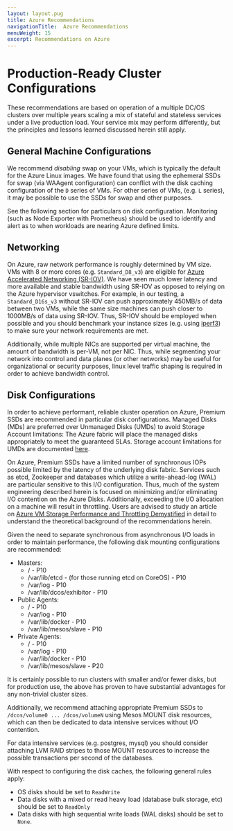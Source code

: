 ```yaml
---
layout: layout.pug
title: Azure Recommendations
navigationTitle:  Azure Recommendations
menuWeight: 15
excerpt: Recommendations on Azure
---
```


# Production-Ready Cluster Configurations

These recommendations are based on operation of a multiple DC/OS clusters over multiple years scaling a mix of stateful and stateless services under a live production load. Your service mix may perform differently, but the principles and lessons learned discussed herein still apply.

## General Machine Configurations 
We recommend *disabling* swap on your VMs, which is typically the default for the Azure Linux images. We have found that using the ephemeral SSDs for swap (via WAAgent configuration) can conflict with the disk caching configuration of the `D` series of VMs. For other series of VMs, (e.g. `L` series), it may be possible to use the SSDs for swap and other purposes.

See the following section for particulars on disk configuration. Monitoring (such as Node Exporter with Prometheus) should be used to identify and alert as to when workloads are nearing Azure defined limits.

## Networking 
On Azure, raw network performance is roughly determined by VM size. VMs with 8 or more cores (e.g. `Standard_D8_v3`) are eligible for [Azure Accelerated Networking (SR-IOV)](https://docs.microsoft.com/en-us/azure/virtual-network/create-vm-accelerated-networking-cli). We have seen much lower latency and more available and stable bandwidth using SR-IOV as opposed to relying on the Azure hypervisor vswitches. For example, in our testing, a `Standard_D16s_v3` without SR-IOV can push approximately 450MB/s of data between two VMs, while the same size machines can push closer to 1000MB/s of data using SR-IOV. Thus, SR-IOV should be employed when possible and you should benchmark your
instance sizes (e.g. using [iperf3](https://github.com/esnet/iperf)) to make sure your network requirements are met.

Additionally, while multiple NICs are supported per virtual machine, the amount of bandwidth is per-VM, not per NIC. Thus, while segmenting your network into control and data planes (or other networks) may be useful for organizational or security purposes, linux level traffic shaping is required in order to achieve bandwidth control.

## Disk Configurations 
In order to achieve performant, reliable cluster operation on Azure, Premium SSDs are recommended in particular disk configurations. Managed Disks (MDs) are preferred over Unmanaged Disks (UMDs) to avoid Storage Account limitations: The Azure fabric will place the managed disks appropriately to meet the guaranteed SLAs. Storage account limitations for UMDs are documented [here](https://docs.microsoft.com/en-us/azure/storage/common/storage-performance-checklist).

On Azure, Premium SSDs have a limited number of synchronous IOPs possible limited by the latency of the underlying disk fabric. Services such as etcd, Zookeeper and databases which utilize a write-ahead-log (WAL) are particular sensitive to this I/O configuration. Thus, much of the system engineering described herein is focused on
minimizing and/or eliminating I/O contention on the Azure Disks. Additionally, exceeding the I/O allocation on a machine will result in throttling. Users are advised to study an article on [Azure VM Storage Performance and Throttling Demystified](https://blogs.technet.microsoft.com/xiangwu/2017/05/14/azure-vm-storage-performance-and-throttling-demystify/)
in detail to understand the theoretical background of the recommendations herein.

Given the need to separate synchronous from asynchronous I/O loads in order to maintain performance, the following disk mounting configurations are recommended:
- Masters:
    - / - P10
    - /var/lib/etcd - (for those running etcd on CoreOS) - P10
    - /var/log - P10
    - /var/lib/dcos/exhibitor - P10
- Public Agents:
    - / - P10
    - /var/log - P10
    - /var/lib/docker - P10
    - /var/lib/mesos/slave - P10
- Private Agents:
    - / - P10
    - /var/log - P10
    - /var/lib/docker - P10
    - /var/lib/mesos/slave - P20

It is certainly possible to run clusters with smaller and/or fewer disks, but for production use, the above has proven to have substantial advantages for any non-trivial cluster sizes.

Additionally, we recommend attaching appropriate Premium SSDs to `/dcos/volume0 ... /dcos/volumeN` using Mesos MOUNT disk resources, which can then be dedicated to data intensive services without I/O contention.

For data intensive services (e.g. postgres, mysql) you should consider attaching LVM RAID stripes to those MOUNT resources to increase the possible transactions per second of the databases.

With respect to configuring the disk caches, the following general rules apply:
- OS disks should be set to `ReadWrite`
- Data disks with a mixed or read heavy load (database bulk storage, etc) should be set to `ReadOnly`
- Data disks with high sequential write loads (WAL disks) should be set to `None`.